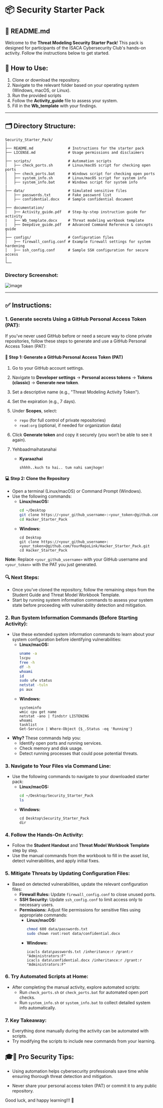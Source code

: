 # 📦 Security Starter Pack

## 📄 README.md

Welcome to the **Threat Modeling Security Starter Pack**! This pack is designed for participants of the ISACA Cybersecurity Club's hands-on activity. Follow the instructions below to get started.

## 🚀 **How to Use:**
1. Clone or download the repository.
2. Navigate to the relevant folder based on your operating system (Windows, macOS, or Linux).
3. Run the provided scripts
4. Follow the **Activity_guide** file to assess your system.
5. Fill in the **Wb_template** with your findings.

---

## 🗂️ Directory Structure:
```
Security_Starter_Pack/
│
├── README.md                # Instructions for the starter pack
├── LICENSE.md               # Usage permissions and disclaimers
│
├── scripts/                 # Automation scripts
│   ├── check_ports.sh       # Linux/macOS script for checking open ports
│   ├── check_ports.bat      # Windows script for checking open ports
│   ├── system_info.sh       # Linux/macOS script for system info
│   ├── system_info.bat      # Windows script for system info
|
├── data/                    # Simulated sensitive files
│   ├── passwords.txt        # Fake password list
│   ├── confidential.docx    # Sample confidential document
│
├── documentation/
│   ├── Activity_guide.pdf   # Step-by-step instruction guide for activity 
|   ├── Wb_template.docx     # Threat modeling workbook template
|   ├── Deepdive_guide.pdf   # Advanced Command Reference & concepts guide
|
├── configs/                 # Configuration files
│   ├── firewall_config.conf # Example firewall settings for system hardening
│   ├── ssh_config.conf      # Sample SSH configuration for secure access
│
└──
```
   
### **Directory Screenshot:**
            
   ![image](https://github.com/user-attachments/assets/bf492788-8967-4666-8c07-a5c5a549f34b)

---

## ✅ **Instructions:**

### 1. **Generate secrets Using a GitHub Personal Access Token (PAT):**

If you've never used GitHub before or need a secure way to clone private repositories, follow these steps to generate and use a GitHub Personal Access Token (PAT):

#### 🔑 **Step 1: Generate a GitHub Personal Access Token (PAT)**
1. Go to your GitHub account settings.
2. Navigate to **Developer settings** → **Personal access tokens** → **Tokens (classic)** → **Generate new token**.
3. Set a descriptive name (e.g., "Threat Modeling Activity Token").
4. Set the expiration (e.g., 7 days).
5. Under **Scopes**, select:
   - `repo` (for full control of private repositories)
   - `read:org` (optional, if needed for organization data)
6. Click **Generate token** and copy it securely (you won’t be able to see it again).
7. Yehbaadmaihatanahai <!--In this case the token has been created by the instructure for a limited time, you can use this for the purposes of this simulation.-->
    
    - **Kyaraazhai**
        ```
        shhhh..kuch to hai.. tum nahi samjhoge!
    <!-- 
        ```
            - arafiyat: aksinha02
            - zati_rasi_khoofiya_jod: 12qwaszX!@1BK2VMRA0jpdslR80Gguj_h71PKJWPIhw9ek4hAE3XRKV9XjCQS3GX1WCZYw6o9rGGCDVXDR7EA52gtdT
            - zakhairah_urf_kosh_naam: handsonactivity_fake_threatmodeling/Security_Starter_Pack/
    -->

#### 💻 **Step 2: Clone the Repository**
- Open a terminal (Linux/macOS) or Command Prompt (Windows).
- Use the following commands:
  - **Linux/macOS:**
    ```bash
    cd ~/Desktop
    git clone https://<your_github_username>:<your_token>@github.com/YourRepoLink/Hacker_Starter_Pack.git
    cd Hacker_Starter_Pack
    ```
  - **Windows:**
    ```batch
    cd Desktop
    git clone https://<your_github_username>:<your_token>@github.com/YourRepoLink/Hacker_Starter_Pack.git
    cd Hacker_Starter_Pack
    ```
**Note:** Replace `<your_github_username>` with your GitHub username and `<your_token>` with the PAT you just generated.



### 🔍 **Next Steps:**
- Once you've cloned the repository, follow the remaining steps from the Student Guide and Threat Model Workbook Template.
- Start by running system information commands to assess your system state before proceeding with vulnerability detection and mitigation.


### 2. **Run System Information Commands (Before Starting Activity):**
- Use these extended system information commands to learn about your system configuration before identifying vulnerabilities:
  - **Linux/macOS:**
    ```bash
    uname -a
    lscpu
    free -h
    df -h
    whoami
    id
    sudo ufw status
    netstat -tuln
    ps aux
    ```
  - **Windows:**
    ```batch
    systeminfo
    wmic cpu get name
    netstat -ano | findstr LISTENING
    whoami
    tasklist
    Get-Service | Where-Object {$_.Status -eq 'Running'}
    ```
- **Why?** These commands help you:
  - Identify open ports and running services.
  - Check memory and disk usage.
  - Detect running processes that could pose potential threats.

### 3. **Navigate to Your Files via Command Line:**
- Use the following commands to navigate to your downloaded starter pack:
  - **Linux/macOS:**
    ```bash
    cd ~/Desktop/Security_Starter_Pack
    ls
    ```
  - **Windows:**
    ```batch
    cd Desktop\Security_Starter_Pack
    dir
    ```

### 4. **Follow the Hands-On Activity:**
- Follow the **Student Handout** and **Threat Model Workbook Template** step by step.
- Use the manual commands from the workbook to fill in the asset list, detect vulnerabilities, and apply initial fixes.

### 5. **Mitigate Threats by Updating Configuration Files:**
- Based on detected vulnerabilities, update the relevant configuration files:
  - **Firewall Rules:** Update `firewall_config.conf` to close unused ports.
  - **SSH Security:** Update `ssh_config.conf` to limit access only to necessary users.
  - **Permissions:** Adjust file permissions for sensitive files using appropriate commands:
    - **Linux/macOS:**
      ```bash
      chmod 600 data/passwords.txt
      sudo chown root:root data/confidential.docx
      ```
    - **Windows:**
      ```batch
      icacls data\passwords.txt /inheritance:r /grant:r "Administrators:F"
      icacls data\confidential.docx /inheritance:r /grant:r "Administrators:F"
      ```

### 6. **Try Automated Scripts at Home:**
- After completing the manual activity, explore automated scripts:
  - Run `check_ports.sh` or `check_ports.bat` for automated open port checks.
  - Run `system_info.sh` or `system_info.bat` to collect detailed system info automatically.

### 7. **Key Takeaway:**
- Everything done manually during the activity can be automated with scripts.
- Try modifying the scripts to include new commands from your learning.


## 🎓🛑 **Pro Security Tips:** 

- Using automation helps cybersecurity professionals save time while ensuring thorough threat detection and mitigation.

- Never share your personal access token (PAT) or commit it to any public repository.



Good luck, and happy learning!!! 🔐
